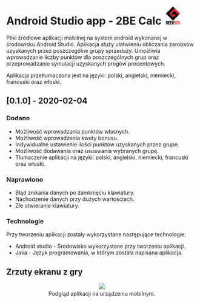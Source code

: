 # Android Studio app - 2BE Calc  ![GeekBox Logo](Img/48x48_Logo.png "GeekBox logo")


Pliki źródłowe aplikacji mobilnej na system android wykonanej w środowisku Android Studio. Aplikacja służy ułatwieniu obliczania zarobków uzyskanych przez poszczególne grupy sprzedaży. Umożliwia wprowadzanie liczby punktów dla poszczególnych grup oraz przeprowadzanie symulacji uzyskanych progów procentowych.<br>

Aplikacja przetłumaczona jest na języki: polski, angielski, niemiecki, francuski oraz włoski. <br>

## [0.1.0] - 2020-02-04

### Dodano

- Możliwość wprowadzania punktów własnych.
- Możliwość wprowadzenia kwoty bonusu.
- Indywidualne ustawienie ilości punktów uzyskanych przez grupe.
- Możliwość dodawania oraz usuawania wybranych grupę.
- Tłumaczenie aplikacji na języki: polski, angielski, niemiecki, francuski oraz włoski.

### Naprawiono

- Błąd znikania danych po zamknięciu klawiatury.
- Nachodzenie danych przy dużych wartościach.
- Złe otwieranie klawiatury.


### Technologie

Przy tworzeniu aplikacji zostały wykorzystane następujące technologie:

- Android studio - Środowisko wykorzystane przy tworzeniu aplikacji.
- Java - Język programowania, w którym została napisana aplikacja.

## Zrzuty ekranu z gry

<p align="center">
<img src= "Img/Night_map_raw_v2.png" width="40%">
  <br>
Podgląd aplikacji na urządzeniu mobilnym.  
</p>
